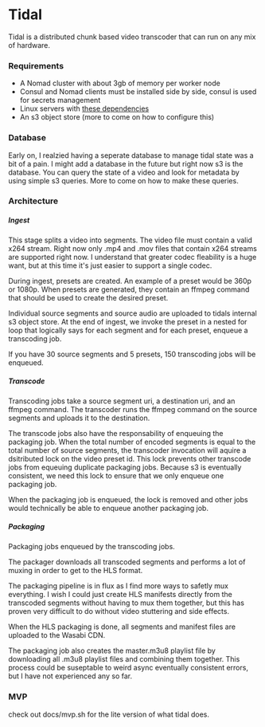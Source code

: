 # Tidal

Tidal is a distributed chunk based video transcoder that can run on any mix of hardware.

### Requirements

- A Nomad cluster with about 3gb of memory per worker node
- Consul and Nomad clients must be installed side by side, consul is used for secrets management
- Linux servers with [these dependencies](https://github.com/bken-io/keel)
- An s3 object store (more to come on how to configure this)

### Database

Early on, I realzied having a seperate database to manage tidal state was a bit of a pain. I might add a database in the future but right now s3 is the database. You can query the state of a video and look for metadata by using simple s3 queries. More to come on how to make these queries.

### Architecture
##### Ingest

This stage splits a video into segments. The video file must contain a valid x264 stream. Right now only .mp4 and .mov files that contain x264 streams are supported right now. I understand that greater codec fleability is a huge want, but at this time it's just easier to support a single codec.

During ingest, presets are created. An example of a preset would be 360p or 1080p. When presets are generated, they contain an ffmpeg command that should be used to create the desired preset.

Individual source segments and source audio are uploaded to tidals internal s3 object store. At the end of ingest, we invoke the preset in a nested for loop that logically says for each segment and for each preset, enqueue a transcoding job.

If you have 30 source segments and 5 presets, 150 transcoding jobs will be enqueued.

##### Transcode

Transcoding jobs take a source segment uri, a destination uri, and an ffmpeg command. The transcoder runs the ffmpeg command on the source segments and uploads it to the destination.

The transcode jobs also have the responsability of enqueuing the packaging job. When the total number of encoded segments is equal to the total number of source segments, the transcoder invocation will aquire a dsitributed lock on the video preset id. This lock prevents other transcode jobs from equeuing duplicate packaging jobs. Because s3 is eventually consistent, we need this lock to ensure that we only enqueue one packaging job.

When the packaging job is enqueued, the lock is removed and other jobs would technically be able to enqueue another packaging job.

##### Packaging

Packaging jobs enqueued by the transcoding jobs.

The packager downloads all transcoded segments and performs a lot of muxing in order to get to the HLS format.

The packaging pipeline is in flux as I find more ways to safetly mux everything. I wish I could just create HLS manifests directly from the transcoded segments without having to mux them together, but this has proven very difficult to do without video stuttering and side effects.

When the HLS packaging is done, all segments and manifest files are uploaded to the Wasabi CDN.

The packaging job also creates the master.m3u8 playlist file by downloading all .m3u8 playlist files and combining them together. This process could be suseptable to weird async eventually consistent errors, but I have not experienced any so far.

### MVP

check out docs/mvp.sh for the lite version of what tidal does.